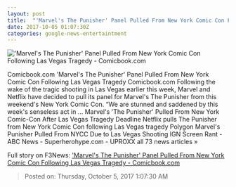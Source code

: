 ```yaml
---
layout: post
title:  "'Marvel's The Punisher' Panel Pulled From New York Comic Con Following Las Vegas Tragedy - Comicbook.com"
date: 2017-10-05 01:07:30Z
categories: google-news-entertaintment
---
```


!['Marvel's The Punisher' Panel Pulled From New York Comic Con Following Las Vegas Tragedy - Comicbook.com](http://media.comicbook.com/2017/10/the-punisher-netflix-series-reviews-1030199-640x320.jpg)

Comicbook.com 'Marvel's The Punisher' Panel Pulled From New York Comic Con Following Las Vegas Tragedy Comicbook.com Following the wake of the tragic shooting in Las Vegas earlier this week, Marvel and Netflix have decided to pull its panel for Marvel's The Punisher from this weekend's New York Comic Con. “We are stunned and saddened by this week's senseless act in ... Marvel's 'The Punisher' Pulled From New York Comic-Con After Las Vegas Tragedy Deadline Netflix pulls The Punisher from New York Comic Con following Las Vegas tragedy Polygon Marvel's Punisher Pulled From NYCC Due to Las Vegas Shooting IGN Screen Rant - ABC News - Superherohype.com - UPROXX all 73 news articles »


Full story on F3News: ['Marvel's The Punisher' Panel Pulled From New York Comic Con Following Las Vegas Tragedy - Comicbook.com](http://www.f3nws.com/n/U3vYZC)

> Posted on: Thursday, October 5, 2017 1:07:30 AM
